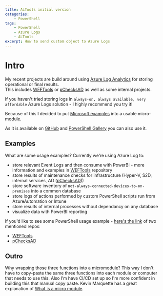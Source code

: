 ```yaml
---
title: ALTools initial version
categories:
    - PowerShell
tags:
    - PowerShell
    - Azure Logs
    - ALTools
excerpt: How to send custom object to Azure Logs
---
```


# Intro

My recent projects are build around using [Azure Log Analytics](https://docs.microsoft.com/en-us/azure/azure-monitor/log-query/get-started-portal) for storing operational or final results.  
This includes [WEFTools](https://github.com/mczerniawski/WEFTools) or [pChecksAD](https://github.com/mczerniawski/pChecksAD) as well as some internal projects.

If you haven't tried storing logs in `always-on, always available, very affordable` Azure Logs solution - I highly recommend you try it!

Because of this I decided to put [Microsoft examples](https://docs.microsoft.com/en-us/azure/azure-monitor/platform/data-collector-api) into a usable micro-module.

As it is available on [GitHub](https://github.com/mczerniawski/ALTools) and [PowerShell Gallery](https://www.powershellgallery.com/packages/ALTools/) you can also use it.

## Examples

What are some usage examples? Currently we're using Azure Log to:

- store relevant Event Logs and then consume with PowerBI - more information and examples in [WEFTools](https://github.com/mczerniawski/WEFTools) repository
- store results of maintenance checks for infrastructure (Hyper-V, S2D, internal services, AD ([pChecksAD](https://github.com/mczerniawski/pChecksAD)))
- store software inventory of `not-always-connected-devices-to-on-premises` into a common database
- store logs of actions performed by custom PowerShell scripts run from AzureAutomation or Intune
- store results of internal processes without dependancy on any database
- visualize data with PowerBI reporting

If you'd like to see some PowerShell usage example - [here's the link](https://github.com/mczerniawski/ALTools/blob/master/README.md) of two mentioned repos:

- [WEFTools](https://github.com/mczerniawski/WEFTools/blob/master/docs/Run.md)
- [pChecksAD](https://github.com/mczerniawski/pChecksAD/blob/master/docs/Run-Checks.md)

## Outro

Why wrapping those three functions into a micromodule? This way I don't have to copy-paste the same three functions into each module or computer that needs to use this. Also I'm have CI/CD set up so I'm more confident in building this that manual copy paste. Kevin Marquette has a great explanation of [What is a micro module](https://powershellexplained.com/2019-04-11-Powershell-Building-Micro-Modules/#what-is-a-micro-module).
